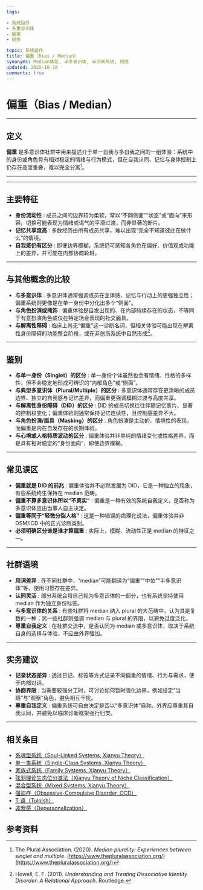 ```yaml
---
tags:

- 系统运作
- 多重意识体
- 解离
- 创伤

topic: 系统运作
title: 偏重（Bias / Median）
synonyms: Median体验, 半多意识体, 半分离系统, 侧面
updated: 2025-10-18
comments: true
---
```


# 偏重（Bias / Median）

---

## 定义

**偏重** 是多意识体社群中用来描述介于单一自我与多自我之间的一组体验：系统中的身份或角色具有相对稳定的情绪与行为模式，但在自我认同、记忆与身体控制上仍存在高度重叠，难以完全分离[^偏重-1]。

---

---

## 主要特征

- **身份流动性** : 成员之间的边界较为柔软，常以“不同侧面”“状态”或“面向”来形容。切换可能表现为情绪或语气的平滑过渡，而非显著的断片。
- **记忆共享度高** : 多数经历由所有成员共享，难以出现“完全不知道彼此在做什么”的情境。
- **自我感仍有区分** : 即便边界模糊，系统仍可感知各角色在偏好、价值观或功能上的差异，并可能在内部协商轮班。

---

## 与其他概念的比较

- **与多意识体** : 多意识体通常强调成员在主体感、记忆与行动上的更强独立性；偏重系统则更像是在单一身份中分化出多个“侧面”。
- **与角色扮演或掩饰** : 偏重体验是自发出现的、在内部持续存在的状态，不等同于有意扮演角色或仅在特定场合表现的社交面具。
- **与解离性障碍** : 临床上尚无“偏重”这一诊断名词，但相关体验可能出现在解离性身份障碍的功能整合阶段，或在非创伤系统中自然形成[^偏重-2]。

---

## 鉴别

- **与单一身份（Singlet）的区分** : 单一身份个体虽然也会有情绪、性格的多样性，但不会稳定地形成可辨识的“内部角色”或“侧面”。
- **与典型多意识体（Plural/Multiple）的区分** : 多意识体通常存在更清晰的成员边界、独立的自我感与记忆差异，而偏重更强调模糊过渡与高度共享。
- **与解离性身份障碍（DID）的区分** : DID 的成员切换往往伴随记忆断片、显著的控制权变化；偏重体验则通常保持记忆连续性，且控制感差异不大。
- **与角色扮演/面具（Masking）的区分** : 角色扮演是主动的、情境性的表现，而偏重是内在自发存在的长期体验。
- **与心境或人格特质波动的区分** : 偏重体验并非单纯的情绪变化或性格差异，而是具有相对稳定的“身份面向”，即使边界模糊。

---

## 常见误区

- **偏重就是 DID 的前兆** : 偏重体验并不必然发展为 DID，它是一种独立的现象，有些系统终生保持在 median 范畴。
- **偏重不算多意识体所以“不真实”** : 偏重是一种有效的系统自我定义，是否称为多意识体应由当事人自主决定。
- **偏重等同于“轻微分裂人格”** : 这是一种错误的病理化说法，偏重体验并非 DSM/ICD 中的正式诊断类别。
- **必须明确区分谁是谁才算偏重** : 实际上，模糊、流动性正是 median 的特征之一。

---

## 社群语境

- **用词差异** : 在不同社群中，“median”可能翻译为“偏重”“中位”“半多意识体”等，使用习惯存在差异。
- **认同灵活** : 部分系统会将自己视为多意识体的一部分，也有系统坚持使用 median 作为独立身份标签。
- **与多意识体的关系** : 有些社群将 median 纳入 plural 的大范畴中，认为其是复数的一种；另一些社群则强调 median 与 plural 的界限，以避免过度泛化。
- **尊重自我定义** : 在社群交流中，是否认同为 median 或多意识体，取决于系统自身的选择与体验，不应由外界强加。

---

## 实务建议

- **记录状态差异** : 透过日记、标签等方式记录不同偏重的情绪、行为与需求，便于内部对话。
- **协商界限** : 当需要较强分工时，可讨论如何暂时强化边界，例如设定“当班”与“观察”角色，避免相互干扰。
- **尊重自我定义** : 偏重系统可自由决定是否以“多意识体”自称。外界应尊重其自我认同，并避免以临床诊断框架强行归类。

---

## 相关条目

- [系魂型系统（Soul-Linked Systems, Xianyu Theory）](Soul-Linked-Systems-Xianyu.md)
- [单一类系统（Single-Class Systems, Xianyu Theory）](Single-Class-Systems-Xianyu.md)
- [家族式系统（Family Systems, Xianyu Theory）](Family-Systems-Xianyu.md)
- [弦羽理论生态位分类法（Xianyu Theory of Niche Classification）](Xianyu-Theory-Niche-Classification.md)
- [混合型系统（Mixed Systems, Xianyu Theory）](Mixed-Systems-Xianyu.md)
- [强迫症（Obsessive-Compulsive Disorder, OCD）](OCD.md)
- [T 语（Tulpish）](Tulpish.md)
- [非我感（Depersonalization）](Not-Me-Feeling.md)

## 参考资料

[^偏重-1]: The Plural Association. (2020). _Median plurality: Experiences between singlet and multiple_. [https://www.thepluralassociation.org/](https://www.thepluralassociation.org/)

[^偏重-2]: Howell, E. F. (2011). _Understanding and Treating Dissociative Identity Disorder: A Relational Approach_. Routledge.
